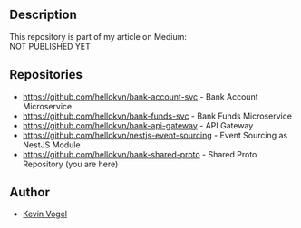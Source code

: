 ## Description

This repository is part of my article on Medium:  
NOT PUBLISHED YET

## Repositories

- https://github.com/hellokvn/bank-account-svc - Bank Account Microservice
- https://github.com/hellokvn/bank-funds-svc - Bank Funds Microservice
- https://github.com/hellokvn/bank-api-gateway - API Gateway
- https://github.com/hellokvn/nestjs-event-sourcing - Event Sourcing as NestJS Module
- https://github.com/hellokvn/bank-shared-proto - Shared Proto Repository (you are here)

## Author

- [Kevin Vogel](https://medium.com/@hellokevinvogel)
